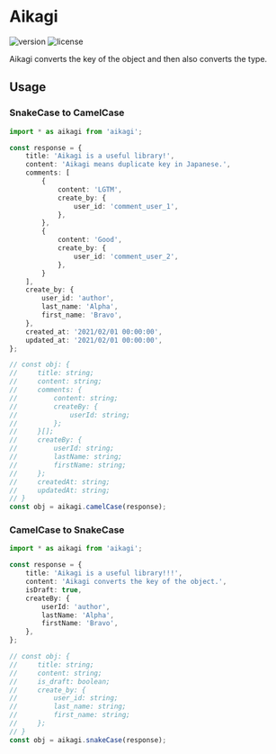 # Aikagi

![version](https://img.shields.io/npm/v/aikagi)
![license](https://img.shields.io/npm/l/aikagi)

Aikagi converts the key of the object and then also converts the type.

## Usage

### SnakeCase to CamelCase

```TypeScript
import * as aikagi from 'aikagi';

const response = {
    title: 'Aikagi is a useful library!',
    content: 'Aikagi means duplicate key in Japanese.',
    comments: [
        {
            content: 'LGTM',
            create_by: {
                user_id: 'comment_user_1',
            },
        },
        {
            content: 'Good',
            create_by: {
                user_id: 'comment_user_2',
            },
        }
    ],
    create_by: {
        user_id: 'author',
        last_name: 'Alpha',
        first_name: 'Bravo',
    },
    created_at: '2021/02/01 00:00:00',
    updated_at: '2021/02/01 00:00:00',
};

// const obj: {
//     title: string;
//     content: string;
//     comments: {
//         content: string;
//         createBy: {
//             userId: string;
//         };
//     }[];
//     createBy: {
//         userId: string;
//         lastName: string;
//         firstName: string;
//     };
//     createdAt: string;
//     updatedAt: string;
// }
const obj = aikagi.camelCase(response);
```

### CamelCase to SnakeCase

```TypeScript
import * as aikagi from 'aikagi';

const response = {
    title: 'Aikagi is a useful library!!!',
    content: 'Aikagi converts the key of the object.',
    isDraft: true,
    createBy: {
        userId: 'author',
        lastName: 'Alpha',
        firstName: 'Bravo',
    },
};

// const obj: {
//     title: string;
//     content: string;
//     is_draft: boolean;
//     create_by: {
//         user_id: string;
//         last_name: string;
//         first_name: string;
//     };
// }
const obj = aikagi.snakeCase(response);
```
